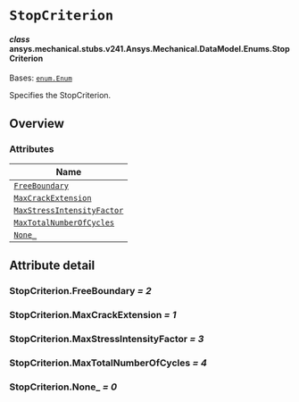 # `StopCriterion`

<a id="ansys.mechanical.stubs.v241.Ansys.Mechanical.DataModel.Enums.StopCriterion"></a>

#### *class* ansys.mechanical.stubs.v241.Ansys.Mechanical.DataModel.Enums.StopCriterion

Bases: [`enum.Enum`](https://docs.python.org/3/library/enum.html#enum.Enum)

Specifies the StopCriterion.

<!-- !! processed by numpydoc !! -->

<a id="overview"></a>

## Overview

### Attributes

| Name |
| ----------------------------------------------------------------------- |
| [`FreeBoundary`](#StopCriterion.FreeBoundary) |
| [`MaxCrackExtension`](#StopCriterion.MaxCrackExtension) |
| [`MaxStressIntensityFactor`](#StopCriterion.MaxStressIntensityFactor) |
| [`MaxTotalNumberOfCycles`](#StopCriterion.MaxTotalNumberOfCycles) |
| [`None_`](#StopCriterion.None_) |

<a id="attribute-detail"></a>

## Attribute detail

<a id="StopCriterion.FreeBoundary"></a>

### StopCriterion.FreeBoundary *= 2*

<a id="StopCriterion.MaxCrackExtension"></a>

### StopCriterion.MaxCrackExtension *= 1*

<a id="StopCriterion.MaxStressIntensityFactor"></a>

### StopCriterion.MaxStressIntensityFactor *= 3*

<a id="StopCriterion.MaxTotalNumberOfCycles"></a>

### StopCriterion.MaxTotalNumberOfCycles *= 4*

<a id="StopCriterion.None_"></a>

### StopCriterion.None_ *= 0*


